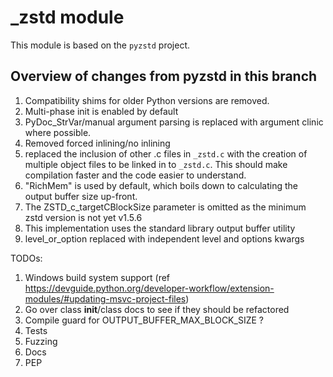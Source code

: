 # _zstd module

This module is based on the `pyzstd` project.

## Overview of changes from pyzstd in this branch

1. Compatibility shims for older Python versions are removed.
2. Multi-phase init is enabled by default
3. PyDoc_StrVar/manual argument parsing is replaced with argument clinic where possible.
4. Removed forced inlining/no inlining
5. replaced the inclusion of other .c files in `_zstd.c` with the creation of multiple object files to be linked in to `_zstd.c`. This should make compilation faster and the code easier to understand.
6. "RichMem" is used by default, which boils down to calculating the output buffer size up-front.
7. The ZSTD_c_targetCBlockSize parameter is omitted as the minimum zstd version is not yet v1.5.6
8. This implementation uses the standard library output buffer utility
9. level_or_option replaced with independent level and options kwargs


TODOs:
1. Windows build system support (ref https://devguide.python.org/developer-workflow/extension-modules/#updating-msvc-project-files)
2. Go over class __init__/class docs to see if they should be refactored
3. Compile guard for OUTPUT_BUFFER_MAX_BLOCK_SIZE ?
4. Tests
5. Fuzzing
6. Docs
7. PEP
